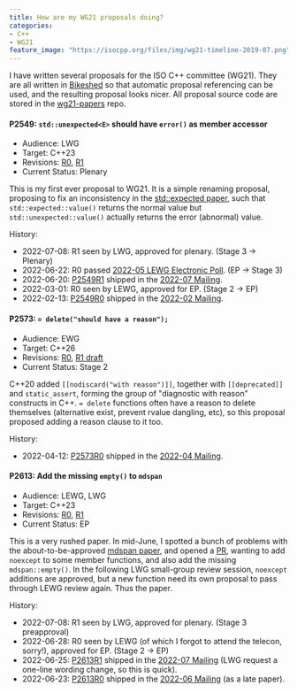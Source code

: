 ```yaml
---
title: How are my WG21 proposals doing?
categories:
- C++
- WG21
feature_image: "https://isocpp.org/files/img/wg21-timeline-2019-07.png"
---
```


I have written several proposals for the ISO C++ committee (WG21). They are all written in
[Bikeshed](https://tabatkins.github.io/bikeshed/) so that automatic proposal referencing can be used,
and the resulting proposal looks nicer. All proposal source code are stored in the [wg21-papers](https://github.com/Mick235711/wg21-papers)
repo.

#### P2549: `std::unexpected<E>` should have `error()` as member accessor
- Audience: LWG
- Target: C++23
- Revisions: [R0](https://wg21.link/P2549R0), [R1](https://wg21.link/P2549R1)
- Current Status: Plenary

This is my first ever proposal to WG21. It is a simple renaming proposal, proposing to fix an inconsistency in
the [std::expected paper](https://wg21.link/P0323), such that `std::expected::value()` returns the normal value
but `std::unexpected::value()` actually returns the error (abnormal) value.

History:
- 2022-07-08: R1 seen by LWG, approved for plenary. (Stage 3 -> Plenary)
- 2022-06-22: R0 passed [2022-05 LEWG Electronic Poll](https://wg21.link/P2575R0). (EP -> Stage 3)
- 2022-06-20: [P2549R1](https://wg21.link/P2549R1) shipped in the [2022-07 Mailing](https://www.open-std.org/jtc1/sc22/wg21/docs/papers/2022/#mailing2022-07).
- 2022-03-01: R0 seen by LEWG, approved for EP. (Stage 2 -> EP)
- 2022-02-13: [P2549R0](https://wg21.link/P2549R0) shipped in the [2022-02 Mailing](https://www.open-std.org/jtc1/sc22/wg21/docs/papers/2022/#mailing2022-02).

#### P2573: `= delete("should have a reason");`
- Audience: EWG
- Target: C++26
- Revisions: [R0](https://wg21.link/P2573R0), [R1 draft](http://api.csswg.org/bikeshed/?force=1&url=https://raw.githubusercontent.com/Mick235711/wg21-papers/main/draft-P2573.bs)
- Current Status: Stage 2

C++20 added `[[nodiscard("with reason")]]`, together with `[[deprecated]]` and `static_assert`, forming the group of "diagnostic with reason" constructs in C++.
`= delete` functions often have a reason to delete themselves (alternative exist, prevent rvalue dangling, etc), so this proposal proposed adding a reason clause
to it too.

History:
- 2022-04-12: [P2573R0](https://wg21.link/P2573R0) shipped in the [2022-04 Mailing](https://www.open-std.org/jtc1/sc22/wg21/docs/papers/2022/#mailing2022-04).

#### P2613: Add the missing `empty()` to `mdspan`
- Audience: LEWG, LWG
- Target: C++23
- Revisions: [R0](https://wg21.link/P2613R0), [R1](https://wg21.link/P2613R1)
- Current Status: EP

This is a very rushed paper. In mid-June, I spotted a bunch of problems with the
about-to-be-approved [mdspan paper](https://wg21.link/P0009), and opened a [PR](https://github.com/ORNL/cpp-proposals-pub/pull/262),
wanting to add `noexcept` to some member functions, and also add the missing `mdspan::empty()`.
In the following LWG small-group review session, `noexcept` additions are approved, but a new function need its own proposal
to pass through LEWG review again. Thus the paper.

History:
- 2022-07-08: R1 seen by LWG, approved for plenary. (Stage 3 preapproval)
- 2022-06-28: R0 seen by LEWG (of which I forgot to attend the telecon, sorry!), approved for EP. (Stage 2 -> EP)
- 2022-06-25: [P2613R1](https://wg21.link/P2613R1) shipped in the [2022-07 Mailing](https://www.open-std.org/jtc1/sc22/wg21/docs/papers/2022/#mailing2022-07) (LWG request a one-line wording change, so this is quick).
- 2022-06-23: [P2613R0](https://wg21.link/P2613R0) shipped in the [2022-06 Mailing](https://www.open-std.org/jtc1/sc22/wg21/docs/papers/2022/#mailing2022-06) (as a late paper).
